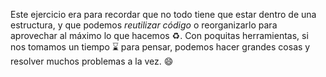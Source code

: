 Este ejercicio era para recordar que no todo tiene que estar dentro de una estructura, y que podemos _reutilizar código_ o reorganizarlo para aprovechar al máximo lo que hacemos :recycle:. Con poquitas herramientas, si nos tomamos un tiempo :hourglass: para pensar, podemos hacer grandes cosas y resolver muchos problemas a la vez. :smile: 